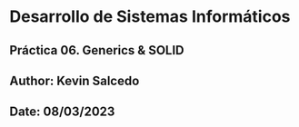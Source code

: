 # Desarrollo de Sistemas Informáticos 

## Práctica 06. Generics & SOLID 
## Author: Kevin Salcedo
## Date: 08/03/2023
